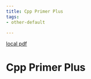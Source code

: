 ```yaml
---
title: Cpp Primer Plus
tags:
- other-default

---
```


[local pdf](../../../pdfs/cpp-primer-plus-6th-edition-en.pdf.pdf)

# Cpp Primer Plus
